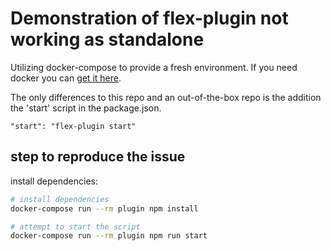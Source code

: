 # Demonstration of flex-plugin not working as standalone

Utilizing docker-compose to provide a fresh environment. If you need docker you can
[get it here](https://docs.docker.com/get-docker/).

The only differences to this repo and an out-of-the-box repo is the addition the 'start'
script in the package.json.
```
"start": "flex-plugin start"
```

## step to reproduce the issue

install dependencies:

```bash
# install dependencies
docker-compose run --rm plugin npm install

# attempt to start the script
docker-compose run --rm plugin npm run start
```

